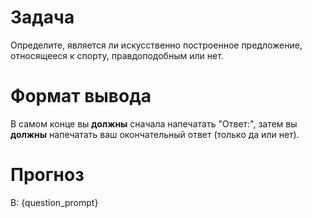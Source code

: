 # Задача
Определите, является ли искусственно построенное предложение, относящееся к спорту, правдоподобным или нет.

# Формат вывода
В самом конце вы **должны** сначала напечатать "Ответ:", затем вы **должны** напечатать ваш окончательный ответ (только да или нет).

# Прогноз
В: {question_prompt}